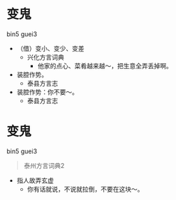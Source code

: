 # 变鬼
bin5 guei3
+ （借）变小、变少、变差
  * 兴化方言词典
    - 他家的点心、菜肴越来越～，把生意全弄丢掉啊。
+ 装腔作势。
  * 泰县方言志
+ 装腔作势：你不要～。
  * 泰县方言志


# 变鬼
bin5 guei3
> 泰州方言词典2
- 指人故弄玄虚
  - 你有话就说，不说就拉倒，不要在这块～。
